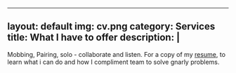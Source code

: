 ---
layout: default
img: cv.png
category: Services
title: What I have to offer
description: |
--
Mobbing, Pairing, solo - collaborate and listen.
For a copy of my [resume](https://www.visualcv.com/dana-cleveland), to learn what i can do and how I compliment team to solve gnarly problems.
